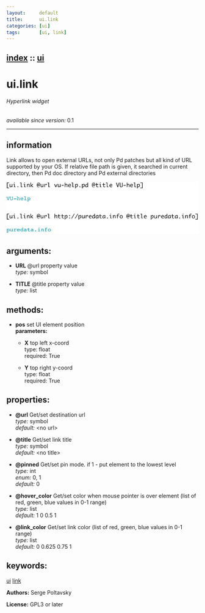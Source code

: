 ```yaml
---
layout:     default
title:      ui.link
categories: [ui]
tags:       [ui, link]
---
```

[index](index.html) :: [ui](category_ui.html)
---

# ui.link

###### Hyperlink widget

*available since version:* 0.1

---


## information
Link allows to open external URLs, not only Pd patches but all kind of URL supported by your OS. If relative file path is given, it searched in current directory, then Pd doc directory and Pd external directories


[![example](../examples/img/ui.link.jpg)](../examples/pd/ui.link.pd)



## arguments:

* **URL**
@url property value<br>
_type:_ symbol<br>

* **TITLE**
@title property value<br>
_type:_ list<br>



## methods:

* **pos**
set UI element position<br>
  __parameters:__
  - **X** top left x-coord<br>
    type: float <br>
    required: True <br>

  - **Y** top right y-coord<br>
    type: float <br>
    required: True <br>




## properties:

* **@url** 
Get/set destination url<br>
_type:_ symbol<br>
_default:_ &lt;no url&gt;<br>

* **@title** 
Get/set link title<br>
_type:_ symbol<br>
_default:_ &lt;no title&gt;<br>

* **@pinned** 
Get/set pin mode. if 1 - put element to the lowest level<br>
_type:_ int<br>
_enum:_ 0, 1<br>
_default:_ 0<br>

* **@hover_color** 
Get/set color when mouse pointer is over element (list of red, green, blue values in
0-1 range)<br>
_type:_ list<br>
_default:_ 1 0 0.5 1<br>

* **@link_color** 
Get/set link color (list of red, green, blue values in 0-1 range)<br>
_type:_ list<br>
_default:_ 0 0.625 0.75 1<br>







## keywords:

[ui](keywords/ui.html)
[link](keywords/link.html)






**Authors:** Serge Poltavsky




**License:** GPL3 or later





